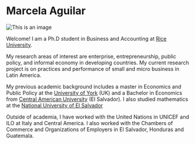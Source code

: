 # **Marcela Aguilar**
![This is an image](https://media-exp1.licdn.com/dms/image/C4D03AQFxnXtl48CcZw/profile-displayphoto-shrink_800_800/0/1585364031648?e=1659571200&v=beta&t=-J3Le59oPuY7pNIn07Ww15ekg2UTWvwtI8nZVBZhRtA)

Welcome! 
I am a Ph.D student in Business and Accounting at [Rice University](https://www.rice.edu/). 

My research areas of interest are enterprise, entrepreneurship, public policy, and informal economy in developing countries. My current research project is on practices and performance of small and micro business in Latin America. 

My previous academic background includes a master in Economics and Public Policy at the [University of York](https://www.york.ac.uk/) (UK) and a Bachelor in Economics from [Central American University](https://uca.edu.sv/) (El Salvador). I also studied mathematics at the [National University of El Salvador](https://www.ues.edu.sv/)

Outside of academia, I have worked with the United Nations in UNICEF and ILO at Italy and Central America. I also worked with the Chambers of Commerce and Organizations of Employers in El Salvador, Honduras and Guatemala. 




